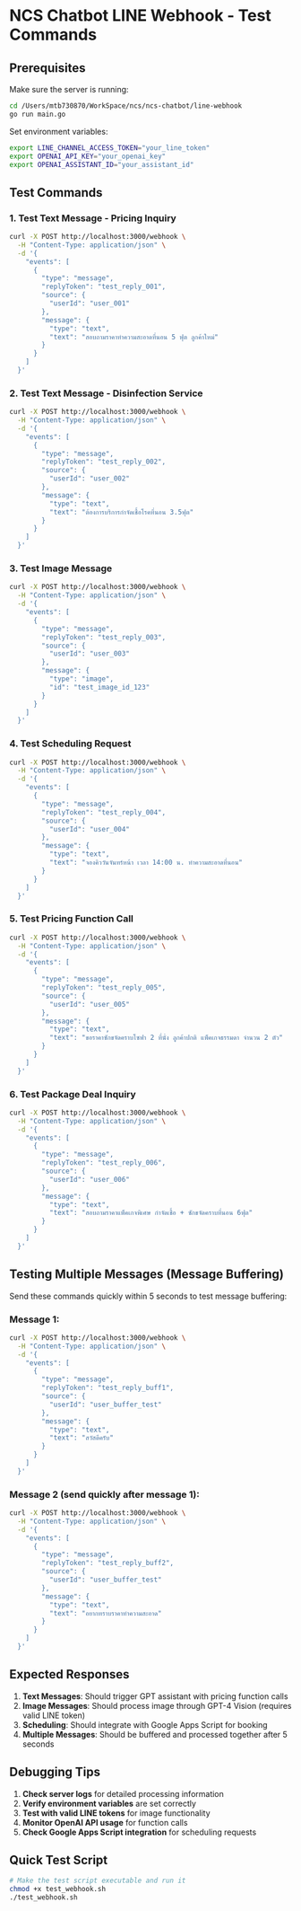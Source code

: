 # NCS Chatbot LINE Webhook - Test Commands

## Prerequisites
Make sure the server is running:
```bash
cd /Users/mtb730870/WorkSpace/ncs/ncs-chatbot/line-webhook
go run main.go
```

Set environment variables:
```bash
export LINE_CHANNEL_ACCESS_TOKEN="your_line_token"
export OPENAI_API_KEY="your_openai_key"
export OPENAI_ASSISTANT_ID="your_assistant_id"
```

## Test Commands

### 1. Test Text Message - Pricing Inquiry
```bash
curl -X POST http://localhost:3000/webhook \
  -H "Content-Type: application/json" \
  -d '{
    "events": [
      {
        "type": "message",
        "replyToken": "test_reply_001",
        "source": {
          "userId": "user_001"
        },
        "message": {
          "type": "text",
          "text": "สอบถามราคาทำความสะอาดที่นอน 5 ฟุต ลูกค้าใหม่"
        }
      }
    ]
  }'
```

### 2. Test Text Message - Disinfection Service
```bash
curl -X POST http://localhost:3000/webhook \
  -H "Content-Type: application/json" \
  -d '{
    "events": [
      {
        "type": "message",
        "replyToken": "test_reply_002",
        "source": {
          "userId": "user_002"
        },
        "message": {
          "type": "text",
          "text": "ต้องการบริการกำจัดเชื้อโรคที่นอน 3.5ฟุต"
        }
      }
    ]
  }'
```

### 3. Test Image Message
```bash
curl -X POST http://localhost:3000/webhook \
  -H "Content-Type: application/json" \
  -d '{
    "events": [
      {
        "type": "message",
        "replyToken": "test_reply_003",
        "source": {
          "userId": "user_003"
        },
        "message": {
          "type": "image",
          "id": "test_image_id_123"
        }
      }
    ]
  }'
```

### 4. Test Scheduling Request
```bash
curl -X POST http://localhost:3000/webhook \
  -H "Content-Type: application/json" \
  -d '{
    "events": [
      {
        "type": "message",
        "replyToken": "test_reply_004",
        "source": {
          "userId": "user_004"
        },
        "message": {
          "type": "text",
          "text": "จองคิววันจันทร์หน้า เวลา 14:00 น. ทำความสะอาดที่นอน"
        }
      }
    ]
  }'
```

### 5. Test Pricing Function Call
```bash
curl -X POST http://localhost:3000/webhook \
  -H "Content-Type: application/json" \
  -d '{
    "events": [
      {
        "type": "message",
        "replyToken": "test_reply_005",
        "source": {
          "userId": "user_005"
        },
        "message": {
          "type": "text",
          "text": "ขอราคาซักขจัดคราบโซฟา 2 ที่นั่ง ลูกค้าปกติ แพ็คเกจธรรมดา จำนวน 2 ตัว"
        }
      }
    ]
  }'
```

### 6. Test Package Deal Inquiry
```bash
curl -X POST http://localhost:3000/webhook \
  -H "Content-Type: application/json" \
  -d '{
    "events": [
      {
        "type": "message",
        "replyToken": "test_reply_006",
        "source": {
          "userId": "user_006"
        },
        "message": {
          "type": "text",
          "text": "สอบถามราคาแพ็คเกจพิเศษ กำจัดเชื้อ + ซักขจัดคราบที่นอน 6ฟุต"
        }
      }
    ]
  }'
```

## Testing Multiple Messages (Message Buffering)

Send these commands quickly within 5 seconds to test message buffering:

### Message 1:
```bash
curl -X POST http://localhost:3000/webhook \
  -H "Content-Type: application/json" \
  -d '{
    "events": [
      {
        "type": "message",
        "replyToken": "test_reply_buff1",
        "source": {
          "userId": "user_buffer_test"
        },
        "message": {
          "type": "text",
          "text": "สวัสดีครับ"
        }
      }
    ]
  }'
```

### Message 2 (send quickly after message 1):
```bash
curl -X POST http://localhost:3000/webhook \
  -H "Content-Type: application/json" \
  -d '{
    "events": [
      {
        "type": "message",
        "replyToken": "test_reply_buff2",
        "source": {
          "userId": "user_buffer_test"
        },
        "message": {
          "type": "text",
          "text": "อยากทราบราคาทำความสะอาด"
        }
      }
    ]
  }'
```

## Expected Responses

1. **Text Messages**: Should trigger GPT assistant with pricing function calls
2. **Image Messages**: Should process image through GPT-4 Vision (requires valid LINE token)
3. **Scheduling**: Should integrate with Google Apps Script for booking
4. **Multiple Messages**: Should be buffered and processed together after 5 seconds

## Debugging Tips

1. **Check server logs** for detailed processing information
2. **Verify environment variables** are set correctly
3. **Test with valid LINE tokens** for image functionality
4. **Monitor OpenAI API usage** for function calls
5. **Check Google Apps Script integration** for scheduling requests

## Quick Test Script
```bash
# Make the test script executable and run it
chmod +x test_webhook.sh
./test_webhook.sh
```
